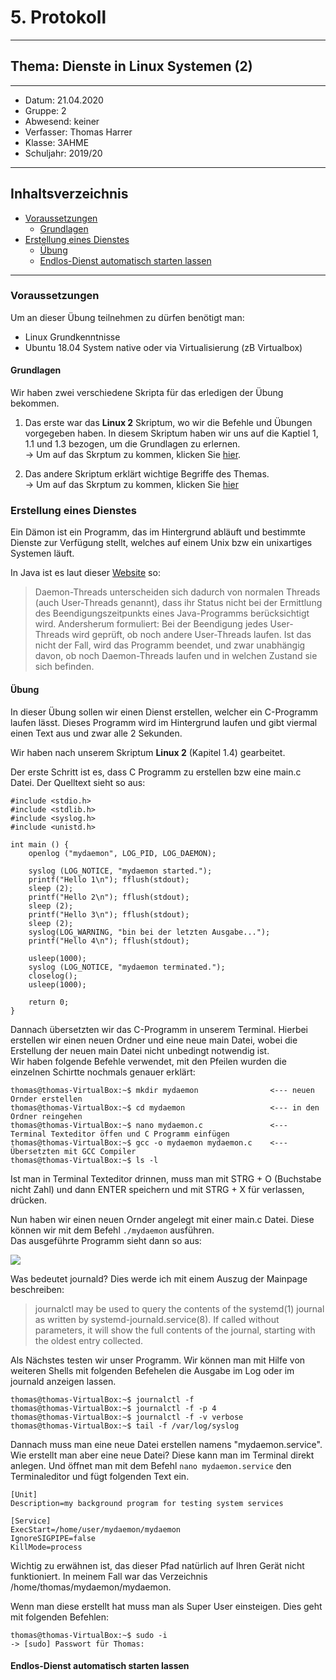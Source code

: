 # 5. Protokoll
---------------------------------------------
## Thema: Dienste in Linux Systemen (2)
---------------------------------------------
* Datum:      21.04.2020
* Gruppe:     2  
* Abwesend:   keiner
* Verfasser:  Thomas Harrer 
* Klasse:     3AHME
* Schuljahr:  2019/20
---------------------------------------------
## Inhaltsverzeichnis
* [Voraussetzungen](#voraussetzungen)
  * [Grundlagen](#grundlagen)
* [Erstellung eines Dienstes](#erstellung-eines-dienstes)
  * [Übung](#übung)
  * [Endlos-Dienst automatisch starten lassen](#endlos-dienst-automatisch-starten-lassen)

---------------------------------------------
### Voraussetzungen
Um an dieser Übung teilnehmen zu dürfen benötigt man:
* Linux Grundkenntnisse 
* Ubuntu 18.04 System native oder via Virtualisierung (zB Virtualbox)

#### Grundlagen
Wir haben zwei verschiedene Skripta für das erledigen der Übung bekommen.  
  1) Das erste war das **Linux 2** Skriptum, wo wir die Befehle und Übungen vorgegeben haben. In diesem Skriptum haben wir uns auf die Kaptiel 1, 1.1 und 1.3 bezogen, um die Grundlagen zu erlernen.  
-> Um auf das Skrptum zu kommen, klicken Sie [hier](https://lms.at/dotlrn/classes/informatik/610437.3AHME_LA1SX.19_20/xolrn/9F2714A93B69A.symlink?resource_id=0-420357452&m=view#155470713 ).

  2) Das andere Skriptum erklärt wichtige Begriffe des Themas.  
-> Um auf das Skrptum zu kommen, klicken Sie [hier](https://wiki.ubuntuusers.de/systemd/)

### Erstellung eines Dienstes
Ein Dämon ist ein Programm, das im Hintergrund abläuft und bestimmte Dienste zur Verfügung stellt, welches auf einem Unix bzw ein unixartiges Systemen läuft.

In Java ist es laut dieser [Website](https://www.dpunkt.de/java/Programmieren_mit_Java/Multithreading/8.html) so:
> Daemon-Threads unterscheiden sich dadurch von normalen Threads (auch User-Threads genannt), dass ihr Status nicht bei der Ermittlung des Beendigungszeitpunkts eines Java-Programms berücksichtigt wird. Andersherum formuliert: Bei der Beendigung jedes User-Threads wird geprüft, ob noch andere User-Threads laufen. Ist das nicht der Fall, wird das Programm beendet, und zwar unabhängig davon, ob noch Daemon-Threads laufen und in welchen Zustand sie sich befinden. 


#### Übung
In dieser Übung sollen wir einen Dienst erstellen, welcher ein C-Programm laufen lässt. Dieses Programm wird im Hintergrund laufen und gibt viermal einen Text aus und zwar alle 2 Sekunden.

Wir haben nach unserem Skriptum **Linux 2** (Kapitel 1.4) gearbeitet.

Der erste Schritt ist es, dass C Programm zu erstellen bzw eine main.c Datei.
Der Quelltext sieht so aus:
```
#include <stdio.h>
#include <stdlib.h>
#include <syslog.h>
#include <unistd.h>

int main () {
    openlog ("mydaemon", LOG_PID, LOG_DAEMON);

    syslog (LOG_NOTICE, "mydaemon started.");
    printf("Hello 1\n"); fflush(stdout);
    sleep (2);
    printf("Hello 2\n"); fflush(stdout);
    sleep (2);
    printf("Hello 3\n"); fflush(stdout);
    sleep (2);
    syslog(LOG_WARNING, "bin bei der letzten Ausgabe...");
    printf("Hello 4\n"); fflush(stdout);

    usleep(1000);
    syslog (LOG_NOTICE, "mydaemon terminated.");
    closelog();
    usleep(1000);

    return 0;
}
```

Dannach übersetzten wir das C-Programm in unserem Terminal. Hierbei erstellen wir einen neuen Ordner und eine neue main Datei, wobei die Erstellung der neuen main Datei nicht unbedingt notwendig ist.  
Wir haben folgende Befehle verwendet, mit den Pfeilen wurden die einzelnen Schirtte nochmals genauer erklärt:
```
thomas@thomas-VirtualBox:~$ mkdir mydaemon                <--- neuen Ornder erstellen
thomas@thomas-VirtualBox:~$ cd mydaemon                   <--- in den Ordner reingehen
thomas@thomas-VirtualBox:~$ nano mydaemon.c               <--- Terminal Texteditor öffen und C Programm einfügen
thomas@thomas-VirtualBox:~$ gcc -o mydaemon mydaemon.c    <--- Übersetzten mit GCC Compiler
thomas@thomas-VirtualBox:~$ ls -l  
```
Ist man in Terminal Texteditor drinnen, muss man mit STRG + O (Buchstabe nicht Zahl) und dann ENTER speichern und mit STRG + X für verlassen, drücken.

Nun haben wir einen neuen Ornder angelegt mit einer main.c Datei. Diese können wir mit dem Befehl ```./mydaemon``` ausführen.  
Das ausgeführte Programm sieht dann so aus:

![](https://cdn.discordapp.com/attachments/692432976503373854/694930441769320496/Bild1.png)

Was bedeutet journald?
Dies werde ich mit einem Auszug der Mainpage beschreiben:
> journalctl may be used to query the contents of the systemd(1) journal as written by systemd-journald.service(8). If called without parameters, it will show the full contents of the
journal, starting with the oldest entry collected.


Als Nächstes testen wir unser Programm. Wir können man mit Hilfe von weiteren Shells mit folgenden Befehelen die Ausgabe im Log oder im journald anzeigen lassen.
```
thomas@thomas-VirtualBox:~$ journalctl -f
thomas@thomas-VirtualBox:~$ journalctl -f -p 4
thomas@thomas-VirtualBox:~$ journalctl -f -v verbose
thomas@thomas-VirtualBox:~$ tail -f /var/log/syslog
```

Dannach muss man eine neue Datei erstellen namens "mydaemon.service". 
Wie erstellt man aber eine neue Datei?
Diese kann man im Terminal direkt anlegen. Und öffnet man mit dem Befehl ```nano mydaemon.service``` den Terminaleditor und fügt folgenden Text ein.
```
[Unit]
Description=my background program for testing system services

[Service]
ExecStart=/home/user/mydaemon/mydaemon
IgnoreSIGPIPE=false
KillMode=process
```

Wichtig zu erwähnen ist, das dieser Pfad natürlich auf Ihren Gerät nicht funktioniert.
In meinem Fall war das Verzeichnis /home/thomas/mydaemon/mydaemon.


Wenn man diese erstellt hat muss man als Super User einsteigen.
Dies geht mit folgenden Befehlen:  
```
thomas@thomas-VirtualBox:~$ sudo -i
-> [sudo] Passwort für Thomas: 
```


#### Endlos-Dienst automatisch starten lassen


